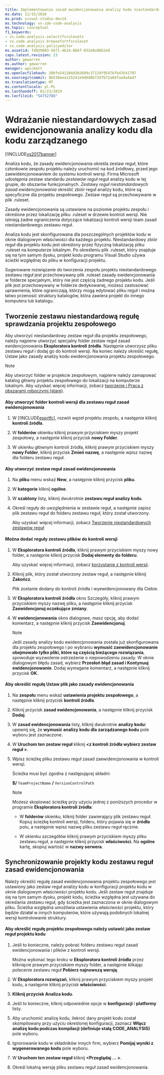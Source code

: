 ```yaml
---
title: Implementowanie zasad ewidencjonowania analizy kodu niestandardowego dla zarządzanego kodu | Dokumentacja firmy Microsoft
ms.date: 11/15/2016
ms.prod: visual-studio-dev14
ms.technology: vs-ide-code-analysis
ms.topic: conceptual
f1_keywords:
- vs.code.analysis.selecttfsrulesets
- vs.code.analysis.browsefortfsruleset
- vs.code.analysis.policyeditor
ms.assetid: fd029003-5671-4b24-8b6f-032e0a98b2e8
caps.latest.revision: 23
author: gewarren
ms.author: gewarren
manager: wpickett
ms.openlocfilehash: 20bfe541204d302699c37129f95476fb43541797
ms.sourcegitcommit: 8b538eea125241e9d6d8b7297b72a66faa9a4a47
ms.translationtype: MT
ms.contentlocale: pl-PL
ms.lasthandoff: 01/23/2019
ms.locfileid: "54752788"
---
```

# <a name="implementing-custom-code-analysis-check-in-policies-for-managed-code"></a>Wdrażanie niestandardowych zasad ewidencjonowania analizy kodu dla kodu zarządzanego
[!INCLUDE[vs2017banner](../includes/vs2017banner.md)]

Analiza kodu, że zasady ewidencjonowania określa zestaw reguł, które członkowie zespołu projektu należy uruchomić na kod źródłowy, przed jego zaewidencjonowaniem do systemu kontroli wersji. Firma Microsoft udostępnia zestaw standardu *zestawów reguł* reguł analizy kodu w tej grupie, do obszarów funkcjonalnych. *Zestawy reguł niestandardowych zasad ewidencjonowania* określić zbiór reguł analizy kodu, które są specyficzne dla projektu zespołowego. Zestaw reguł są przechowywane w plik .ruleset.  
  
 Zasady ewidencjonowania są ustawiane na poziomie projektu zespołu i określone przez lokalizację pliku .ruleset w drzewie kontroli wersji. Nie istnieją żadne ograniczenia dotyczące lokalizacji kontroli wersji team zasad niestandardowego zestawu reguł.  
  
 Analiza kodu jest skonfigurowana dla poszczególnych projektów kodu w oknie dialogowym właściwości dla każdego projektu. Niestandardowy zbiór reguł dla projektu kodu jest określony przez fizyczną lokalizację pliku .ruleset na komputerze lokalnym. Po określeniu plik .ruleset, który znajduje się na tym samym dysku, projekt kodu programu Visual Studio używa ścieżki względnej do pliku w konfiguracji projektu.  
  
 Sugerowane rozwiązanie do tworzenia zespołu projektu niestandardowego zestawu reguł jest przechowywany plik .ruleset zasady ewidencjonowania w folderze specjalnym, który nie jest częścią żadnego projektu kodu. Jeśli plik jest przechowywany w folderze dedykowanej, możesz zastosować uprawnienia, które ograniczają, którzy mogą edytować pliku reguł i można łatwo przenosić struktury katalogów, która zawiera projekt do innego komputera lub katalogu.  
  
## <a name="creating-the-team-project-custom-check-in-rule-set"></a>Tworzenie zestawu niestandardową regułę sprawdzania projektu zespołowego  
 Aby utworzyć niestandardowy zestaw reguł dla projektu zespołowego, należy najpierw utworzyć specjalny folder zestaw reguł zasad ewidencjonowania **Eksploratora kontroli źródła**. Następnie utworzysz pliku zestawu reguł i dodaj go do kontroli wersji. Na koniec należy określić regułę, Ustaw jako zasady analizy kodu ewidencjonowania projektu zespołowego.  
  
> [!NOTE]
>  Aby utworzyć folder w projekcie zespołowym, najpierw należy zamapować katalog główny projektu zespołowego do lokalizacji na komputerze lokalnym. Aby uzyskać więcej informacji, zobacz [tworzenie i Praca z obszarami roboczymi (stare)](http://msdn.microsoft.com/db4d5692-179a-44fe-ad31-0c1c900c9cb2).  
  
#### <a name="to-create-the-version-control-folder-for-the-check-in-policy-rule-set"></a>Aby utworzyć folder kontroli wersji dla zestawu reguł zasad ewidencjonowania  
  
1.  W [!INCLUDE[esprtfc](../includes/esprtfc-md.md)], rozwiń węzeł projektu zespołu, a następnie kliknij **kontroli źródła**.  
  
2.  W **folderów** okienku kliknij prawym przyciskiem myszy projekt zespołowy, a następnie kliknij przycisk **nowy Folder**.  
  
3.  W okienku głównym kontroli źródła, kliknij prawym przyciskiem myszy **nowy Folder**, kliknij przycisk **Zmień nazwę**, a następnie wpisz nazwę dla folderu zestawu reguł.  
  
#### <a name="to-create-the-check-in-policy-rule-set"></a>Aby utworzyć zestaw reguł zasad ewidencjonowania  
  
1.  Na **pliku** menu wskaż **New**, a następnie kliknij przycisk **pliku**.  
  
2.  W **kategorie** kliknij **ogólne**.  
  
3.  W **szablony** listy, kliknij dwukrotnie **zestawu reguł analizy kodu**.  
  
4.  Określ reguły do uwzględnienia w zestawie reguł, a następnie zapisz plik zestawu reguł do folderu zestawu reguł, który został utworzony.  
  
     Aby uzyskać więcej informacji, zobacz [Tworzenie niestandardowych zestawów reguł](../code-quality/creating-custom-code-analysis-rule-sets.md)  
  
#### <a name="to-add-the-rule-set-file-to-version-control"></a>Można dodać reguły zestawu plików do kontroli wersji  
  
1.  W **Eksploratora kontroli źródła**, kliknij prawym przyciskiem myszy nowy folder, a następnie kliknij przycisk **Dodaj elementy do folderu**.  
  
     Aby uzyskać więcej informacji, zobacz [korzystanie z kontroli wersji](http://msdn.microsoft.com/library/33267cee-fe5f-4aa3-b2cd-6d22ceace314).  
  
2.  Kliknij plik, który został utworzony zestaw reguł, a następnie kliknij **Zakończ**.  
  
     Plik zostanie dodany do kontroli źródła i wyewidencjonowany dla Ciebie.  
  
3.  W **Eksploratora kontroli źródła** okno Szczegóły, kliknij prawym przyciskiem myszy nazwę pliku, a następnie kliknij przycisk **Zaewidencjonuj oczekujące zmiany**.  
  
4.  W **ewidencjonowania** okno dialogowe, masz opcję, aby dodać komentarz, a następnie kliknij przycisk **Zaewidencjonuj**.  
  
    > [!NOTE]
    >  Jeśli zasady analizy kodu ewidencjonowania została już skonfigurowana dla projektu zespołowego i po wybraniu **wymusić zaewidencjonowanie obejmowało tylko pliki, które są częścią bieżącego rozwiązania**, spowoduje wyzwolenie ostrzeżenie o niepowodzeniu zasady. W oknie dialogowym błędu zasad, wybierz **Przesłoń błąd zasad i Kontynuuj ewidencjonowanie**. Dodaj wymagane komentarz, a następnie kliknij przycisk **OK**.  
  
#### <a name="to-specify-the-rule-set-file-as-the-check-in-policy"></a>Aby określić regułę Ustaw plik jako zasady ewidencjonowania  
  
1.  Na **zespołu** menu wskaż **ustawienia projektu zespołowego**, a następnie kliknij przycisk **kontroli źródła**.  
  
2.  Kliknij przycisk **zasad ewidencjonowania**, a następnie kliknij przycisk **Dodaj**.  
  
3.  W **zasad ewidencjonowania** listy, kliknij dwukrotnie **analizy kodu**i upewnij się, że **wymusić analizy kodu dla zarządzanego kodu** pole wyboru jest zaznaczone.  
  
4.  W **Uruchom ten zestaw reguł** kliknij  **\<z kontroli źródła wybierz zestaw reguł >**.  
  
5.  Wpisz ścieżkę pliku zestawu reguł zasad zaewidencjonowania w kontroli wersji.  
  
     Ścieżka musi być zgodna z następującej składni:  
  
     **$/** `TeamProjectName` **/** `VersionControlPath`  
  
    > [!NOTE]
    >  Możesz skopiować ścieżkę przy użyciu jednej z poniższych procedur w programie **Eksploratora kontroli źródła**:  
  
    -   W **folderów** okienku, kliknij folder zawierający plik zestawu reguł. Kopiuj ścieżkę kontroli wersji, folderu, który pojawia się w **źródła** polu, a następnie wpisz nazwę pliku zestawu reguł ręcznie.  
  
    -   W okienku szczegółów kliknij prawym przyciskiem myszy pliku zestawu reguł, a następnie kliknij przycisk **właściwości**. Na **ogólne** kartę, skopiuj wartość w **nazwy serwera**.  
  
## <a name="synchronizing-code-projects-to-the-check-in-policy-rule-set"></a>Synchronizowanie projekty kodu zestawu reguł zasad ewidencjonowania  
 Należy określić regułę zasad ewidencjonowania projektu zespołowego jest ustawiony jako zestaw reguł analizy kodu w konfiguracji projektu kodu w oknie dialogowym właściwości projektu kodu. Jeśli zestaw reguł znajduje się na tym samym dysku, projekt kodu, ścieżka względna jest używana do określania zestawu reguł, gdy ścieżka jest zaznaczona w oknie dialogowym pliku. Ścieżka względna umożliwia ustawienia właściwości projektu, który będzie działał w innych komputerów, które używają podobnych lokalnej wersji kontrolowanie struktury.  
  
#### <a name="to-specify-a-team-project-rule-set-as-the-rule-set-of-a-code-project"></a>Aby określić regułę projektu zespołowego należy ustawić jako zestaw reguł projektu kodu  
  
1.  Jeśli to konieczne, należy pobrać folderu zestawu reguł zasad ewidencjonowania i plików z kontroli wersji.  
  
     Można wykonać tego kroku w **Eksploratora kontroli źródła** przez kliknięcie prawym przyciskiem myszy folder, a następnie klikając polecenie zestawu reguł **Pobierz najnowszą wersję**.  
  
2.  W **Eksploratora rozwiązań**, kliknij prawym przyciskiem myszy projekt kodu, a następnie kliknij przycisk **właściwości**.  
  
3.  **Kliknij przycisk Analiza kodu**.  
  
4.  Jeśli to konieczne, kliknij odpowiednie opcje w **konfiguracji** i **platformy** listy.  
  
5.  Aby uruchomić analizę kodu, ilekroć dany projekt kodu został skompilowany przy użyciu określonej konfiguracji, zaznacz **Włącz analizę kodu podczas kompilacji (definiuje stałą CODE_ANALYSIS)** pole wyboru.  
  
6.  Ignorowanie kodu w składników innych firm, wybierz **Pomijaj wyniki z wygenerowanego kodu** pole wyboru.  
  
7.  W **Uruchom ten zestaw reguł** kliknij  **\<Przeglądaj … >**.  
  
8.  Określ lokalną wersję pliku zestawu reguł zasad ewidencjonowania.
